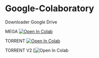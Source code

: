 # Google-Colaboratory
Downloader Google Drive

MEGA
[![Open In Colab](https://colab.research.google.com/assets/colab-badge.svg)](https://colab.research.google.com/gist/whxxyu/f8db6e1f8288cc361d3a474e91d7c254/mega-to-google-drive-downloader.ipynb)

TORRENT
[![Open In Colab](https://colab.research.google.com/assets/colab-badge.svg)](https://colab.research.google.com/gist/whxxyu/fe65eadf034869fbb3e5b963833fcce1/torrent-to-google-drive-downloader.ipynb)

TORRENT V2
[![Open In Colab](https://colab.research.google.com/gist/whxxyu/e8feeb84a4c847bb41c1b4cd4f48c15c/torrent-to-google-drive-downloader-v2.ipynb)

